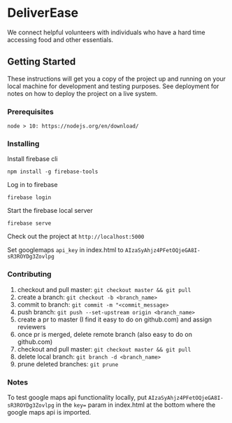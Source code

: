 # DeliverEase

We connect helpful volunteers with individuals who have a hard time accessing food and other essentials.

## Getting Started

These instructions will get you a copy of the project up and running on your local machine for development and testing purposes. See deployment for notes on how to deploy the project on a live system.

### Prerequisites

```
node > 10: https://nodejs.org/en/download/
```

### Installing

Install firebase cli

```
npm install -g firebase-tools
```

Log in to firebase

```
firebase login
```

Start the firebase local server

```
firebase serve
```

Check out the project at `http://localhost:5000`

Set googlemaps `api_key` in index.html to `AIzaSyAhjz4PFetOQjeGA8I-sR3ROYDg3Zovlpg`

### Contributing
1) checkout and pull master: `git checkout master && git pull`
2) create a branch: `git checkout -b <branch_name>`
3) commit to branch: `git commit -m "<commit_message>`
4) push branch: `git push --set-upstream origin <branch_name>`
5) create a pr to master (I find it easy to do on github.com) and assign reviewers
6) once pr is merged, delete remote branch (also easy to do on github.com)
7) checkout and pull master: `git checkout master && git pull`
8) delete local branch: `git branch -d <branch_name>`
9) prune deleted branches: `git prune`

### Notes

To test google maps api functionality locally, put `AIzaSyAhjz4PFetOQjeGA8I-sR3ROYDg3Zovlpg` in the `key=` param in index.html at the bottom where the google maps api is imported.
